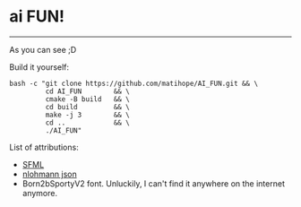 # ai FUN!
---
As you can see ;D

Build it yourself:

```shell
bash -c "git clone https://github.com/matihope/AI_FUN.git && \
         cd AI_FUN        && \
         cmake -B build   && \
         cd build         && \
         make -j 3        && \
         cd ..            && \
         ./AI_FUN"
```

List of attributions:

* [SFML](https://github.com/SFML/SFML)
* [nlohmann json](https://github.com/nlohmann/json)
* Born2bSportyV2 font. Unluckily, I can't find it anywhere on the internet anymore. 
